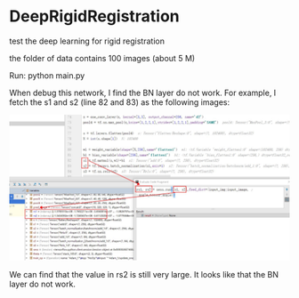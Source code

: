 # DeepRigidRegistration
test the deep learning for rigid registration

the folder of data contains 100 images (about 5 M)

Run: python main.py

When debug this network, I find the BN layer do not work.
For example, I fetch the s1 and s2 (line 82 and 83) as the following images:

![image](https://github.com/zhang-qiang-github/DeepRigidRegistration/blob/master/figure/BN_error.JPG)

We can find that the value in rs2 is still very large. It looks like that the BN layer do not work. 
